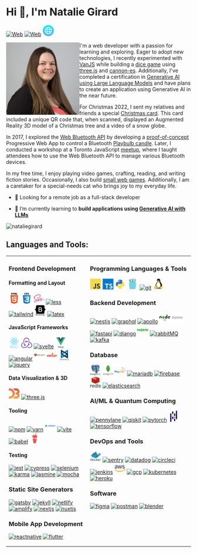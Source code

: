 <h1>Hi 👋, I'm Natalie Girard</h1>

<a href="https://linkedin.com/in/natalie-girard-47727a39" target="_blank" rel="noreferrer" title="LinkedIn"><img src="https://skillicons.dev/icons?i=linkedin" alt="Web" width="30" height="30"/></a>
<a href="mailto:girardnatalie@gmail.com?subject=Hello%Natalie,%20From%20Github" target="_blank" rel="noreferrer" title="email"><img src="https://skillicons.dev/icons?i=gmail" alt="Web" width="30" height="30"/></a>
<a href="https://nataliegirard.ca" target="_blank" rel="noreferrer" title="nataliegirard.ca"><img src="assets/web-icon.png" alt="Web" width="30" height="30"/></a>

<img align="left" src="assets/profile.jpg" alt="Natalie Girard" width="200" />
<p>

I'm a web developer with a passion for learning and exploring. Eager to adopt new technologies, I recently experimented with [VanJS](https://vanjs.org/) while building a [dice game](https://nataliegirard.github.io/six-dice/) using [three.js](https://threejs.org/) and [cannon-es](https://pmndrs.github.io/cannon-es/). Additionally, I've completed a certification in [Generative AI using Large Language Models](https://www.deeplearning.ai/courses/generative-ai-with-llms) and have plans to create an application using Generative AI in the near future.

For Christmas 2022, I sent my relatives and friends a special [Christmas card](https://nataliegirard.github.io/#arlow-cards). This card included a unique QR code that, when scanned, displayed an Augmented Reality 3D model of a Christmas tree and a video of a snow globe.

In 2017, I explored the [Web Bluetooth API](https://webbluetoothcg.github.io/web-bluetooth/) by developing a [proof-of-concept](https://nataliegirard.github.io/web-ble/) Progressive Web App to control a Bluetooth [Playbulb candle](https://www.mipow.com/products/playbulb-candle). Later, I conducted a workshop at a Toronto JavaScript [meetup](https://github.com/nataliegirard/web-ble/blob/master/torontojs-workshop/README.md), where I taught attendees how to use the Web Bluetooth API to manage various Bluetooth devices.

In my free time, I enjoy playing video games, crafting, reading, and writing fiction stories. Occasionally, I also build [small web games](https://codepen.io/ngirard/full/wzPXYa). Additionally, I am a caretaker for a special-needs cat who brings joy to my everyday life.

</p>

- 👀 Looking for a remote job as a full-stack developer

- 🌱 I’m currently learning to **build applications using [Generative AI with LLMs](https://www.deeplearning.ai/courses/generative-ai-with-llms/)**


<p><img src="https://github-readme-stats.vercel.app/api/top-langs?username=nataliegirard&show_icons=true&locale=en&layout=compact" alt="nataliegirard" /></p>


<h2 align="left">Languages and Tools:</h2>
<table>
<tr VALIGN=TOP><td>
<h3>Frontend Development</h3>
<h4>Formatting and Layout</h4>
<p align="left">
<a href="https://www.w3.org/html/" target="_blank" rel="noreferrer"><img src="https://raw.githubusercontent.com/devicons/devicon/master/icons/html5/html5-original-wordmark.svg" alt="html5" width="30" height="30"/></a>
<a href="https://www.w3schools.com/css/" target="_blank" rel="noreferrer"><img src="https://raw.githubusercontent.com/devicons/devicon/master/icons/css3/css3-original-wordmark.svg" alt="css3" width="30" height="30"/></a>
<a href="https://sass-lang.com" target="_blank" rel="noreferrer"><img src="https://raw.githubusercontent.com/devicons/devicon/master/icons/sass/sass-original.svg" alt="sass" width="30" height="30"/></a>
<a href="https://lesscss.org/" target="_blank" rel="noreferrer"><img src="https://skillicons.dev/icons?i=less" alt="less" width="30" height="30"/></a>
<a href="https://tailwindcss.com/" target="_blank" rel="noreferrer"><img src="https://www.vectorlogo.zone/logos/tailwindcss/tailwindcss-icon.svg" alt="tailwind" width="30" height="30"/></a>
<a href="https://getbootstrap.com" target="_blank" rel="noreferrer"><img src="https://raw.githubusercontent.com/devicons/devicon/master/icons/bootstrap/bootstrap-plain-wordmark.svg" alt="bootstrap" width="30" height="30"/></a>
<a href="https://www.latex-project.org/" target="_blank" rel="noreferrer"><img src="https://skillicons.dev/icons?i=latex" alt="latex" width="30" height="30"/></a>
</p>
<h4>JavaScript Frameworks</h4>
<p align="left>
<a href="https://reactjs.org/" target="_blank" rel="noreferrer"><img src="https://raw.githubusercontent.com/devicons/devicon/master/icons/react/react-original-wordmark.svg" alt="react" width="30" height="30"/></a>
<a href="https://redux.js.org" target="_blank" rel="noreferrer"><img src="https://raw.githubusercontent.com/devicons/devicon/master/icons/redux/redux-original.svg" alt="redux" width="30" height="30"/></a>
<a href="https://svelte.dev" target="_blank" rel="noreferrer"><img src="https://upload.wikimedia.org/wikipedia/commons/1/1b/Svelte_Logo.svg" alt="svelte" width="30" height="30"/></a>
<a href="https://vuejs.org/" target="_blank" rel="noreferrer"><img src="https://raw.githubusercontent.com/devicons/devicon/master/icons/vuejs/vuejs-original-wordmark.svg" alt="vuejs" width="30" height="30"/></a>
<a href="https://angular.io" target="_blank" rel="noreferrer"><img src="https://angular.io/assets/images/logos/angular/angular.svg" alt="angular" width="30" height="30"/></a>
<a href="https://angular.io" target="_blank" rel="noreferrer"><img src="https://raw.githubusercontent.com/devicons/devicon/master/icons/angularjs/angularjs-original-wordmark.svg" alt="angularjs" width="30" height="30"/></a>
<a href="https://emberjs.com/" target="_blank" rel="noreferrer"><img src="https://raw.githubusercontent.com/devicons/devicon/master/icons/ember/ember-original-wordmark.svg" alt="ember" width="30" height="30"/></a>
<a href="https://backbonejs.org" target="_blank" rel="noreferrer"><img src="https://raw.githubusercontent.com/devicons/devicon/master/icons/backbonejs/backbonejs-original-wordmark.svg" alt="backbonejs" width="30" height="30"/></a>
<a href="https://jquery.com/" target="_blank" rel="noreferrer"><img src="https://skillicons.dev/icons?i=jquery" alt="jquery" width="30" height="30"/></a>
</p>
<h4>Data Visualization & 3D</h4>
<p align="left">
<a href="https://d3js.org/" target="_blank" rel="noreferrer"><img src="https://raw.githubusercontent.com/devicons/devicon/master/icons/d3js/d3js-original.svg" alt="d3js" width="30" height="30"/></a>
<a href="https://threejs.org/" target="_blank" rel="noreferrer"><img src="https://skillicons.dev/icons?i=threejs" alt="three.js" width="30" height="30"/></a>
</p>
<h4>Tooling</h4>
<p align="left">
<a href="https://www.npmjs.com/" target="_blank" rel="noreferrer"><img src="https://skillicons.dev/icons?i=npm" alt="npm" width="30" height="30"/></a>
<a href="https://yarnpkg.com/" target="_blank" rel="noreferrer"><img src="https://skillicons.dev/icons?i=yarn" alt="yarn" width="30" height="30"/></a>
<a href="https://webpack.js.org" target="_blank" rel="noreferrer"><img src="https://raw.githubusercontent.com/devicons/devicon/d00d0969292a6569d45b06d3f350f463a0107b0d/icons/webpack/webpack-original-wordmark.svg" alt="webpack" width="30" height="30"/></a>
<a href="https://vitejs.dev/" target="_blank" rel="noreferrer"><img src="https://skillicons.dev/icons?i=vite" alt="vite" width="30" height="30"/></a>
<a href="https://babeljs.io/" target="_blank" rel="noreferrer"><img src="https://www.vectorlogo.zone/logos/babeljs/babeljs-icon.svg" alt="babel" width="30" height="30"/></a>
<a href="https://gulpjs.com" target="_blank" rel="noreferrer"><img src="https://raw.githubusercontent.com/devicons/devicon/master/icons/gulp/gulp-plain.svg" alt="gulp" width="30" height="30"/></a>
</p>
<h4>Testing</h4>
<p align="left">
<a href="https://jestjs.io" target="_blank" rel="noreferrer"><img src="https://www.vectorlogo.zone/logos/jestjsio/jestjsio-icon.svg" alt="jest" width="30" height="30"/></a>
<a href="https://www.cypress.io" target="_blank" rel="noreferrer"><img src="https://raw.githubusercontent.com/simple-icons/simple-icons/6e46ec1fc23b60c8fd0d2f2ff46db82e16dbd75f/icons/cypress.svg" alt="cypress" width="30" height="30"/></a>
<a href="https://www.selenium.dev" target="_blank" rel="noreferrer"><img src="https://raw.githubusercontent.com/detain/svg-logos/780f25886640cef088af994181646db2f6b1a3f8/svg/selenium-logo.svg" alt="selenium" width="30" height="30"/></a>
<a href="https://karma-runner.github.io/latest/index.html" target="_blank" rel="noreferrer"><img src="https://raw.githubusercontent.com/detain/svg-logos/780f25886640cef088af994181646db2f6b1a3f8/svg/karma.svg" alt="karma" width="30" height="30"/></a>
<a href="https://jasmine.github.io/" target="_blank" rel="noreferrer"><img src="https://www.vectorlogo.zone/logos/jasmine/jasmine-icon.svg" alt="jasmine" width="30" height="30"/></a>
<a href="https://mochajs.org" target="_blank" rel="noreferrer"><img src="https://www.vectorlogo.zone/logos/mochajs/mochajs-icon.svg" alt="mocha" width="30" height="30"/></a>
</p>
<h3>Static Site Generators</h3>
<p align="left">
<a href="https://www.gatsbyjs.com/" target="_blank" rel="noreferrer"><img src="https://www.vectorlogo.zone/logos/gatsbyjs/gatsbyjs-icon.svg" alt="gatsby" width="30" height="30"/></a>
<a href="https://jekyllrb.com/" target="_blank" rel="noreferrer"><img src="https://www.vectorlogo.zone/logos/jekyllrb/jekyllrb-icon.svg" alt="jekyll" width="30" height="30"/></a>
<a href="https://www.netlify.com/" target="_blank" rel="noreferrer"><img src="https://skillicons.dev/icons?i=netlify" alt="netlify" width="30" height="30"/></a>
<a href="https://aws.amazon.com/amplify/" target="_blank" rel="noreferrer"><img src="https://docs.amplify.aws/assets/logo-dark.svg" alt="amplify" width="30" height="30"/></a>
<a href="https://nextjs.org/" target="_blank" rel="noreferrer"><img src="https://cdn.worldvectorlogo.com/logos/nextjs-2.svg" alt="nextjs" width="30" height="30"/></a>
<a href="https://nuxtjs.org/" target="_blank" rel="noreferrer"><img src="https://www.vectorlogo.zone/logos/nuxtjs/nuxtjs-icon.svg" alt="nuxtjs" width="30" height="30"/></a>
</p>
<h3>Mobile App Development</h3>
<p align="left">
<a href="https://reactnative.dev/" target="_blank" rel="noreferrer"><img src="https://reactnative.dev/img/header_logo.svg" alt="reactnative" width="30" height="30"/></a>
<a href="https://flutter.dev" target="_blank" rel="noreferrer"><img src="https://www.vectorlogo.zone/logos/flutterio/flutterio-icon.svg" alt="flutter" width="30" height="30"/></a>
</p>
</td><td>
<h3>Programming Languages & Tools</h3>
<p align="left">
<a href="https://developer.mozilla.org/en-US/docs/Web/JavaScript" target="_blank" rel="noreferrer"><img src="https://raw.githubusercontent.com/devicons/devicon/master/icons/javascript/javascript-original.svg" alt="javascript" width="30" height="30"/></a>
<a href="https://www.typescriptlang.org/" target="_blank" rel="noreferrer"><img src="https://raw.githubusercontent.com/devicons/devicon/master/icons/typescript/typescript-original.svg" alt="typescript" width="30" height="30"/></a>
<a href="https://www.python.org" target="_blank" rel="noreferrer"><img src="https://raw.githubusercontent.com/devicons/devicon/master/icons/python/python-original.svg" alt="python" width="30" height="30"/></a>
<a href="https://golang.org" target="_blank" rel="noreferrer"><img src="https://raw.githubusercontent.com/devicons/devicon/master/icons/go/go-original.svg" alt="go" width="30" height="30"/></a>
<a href="https://git-scm.com/" target="_blank" rel="noreferrer"><img src="https://www.vectorlogo.zone/logos/git-scm/git-scm-icon.svg" alt="git" width="30" height="30"/></a>
<a href="https://www.linux.org/" target="_blank" rel="noreferrer"><img src="https://raw.githubusercontent.com/devicons/devicon/master/icons/linux/linux-original.svg" alt="linux" width="30" height="30"/></a>
</p>
<h3>Backend Development</h3>
<p align="left">
<a href="https://nestjs.com/" target="_blank" rel="noreferrer"><img src="https://skillicons.dev/icons?i=nestjs" alt="nestjs" width="30" height="30"/></a>
<a href="https://graphql.org" target="_blank" rel="noreferrer"><img src="https://www.vectorlogo.zone/logos/graphql/graphql-icon.svg" alt="graphql" width="30" height="30"/></a>
<a href="https://www.apollographql.com/" target="_blank" rel="noreferrer"><img src="https://skillicons.dev/icons?i=apollo" alt="apollo" width="30" height="30"/></a>
<a href="https://nodejs.org" target="_blank" rel="noreferrer"><img src="https://raw.githubusercontent.com/devicons/devicon/master/icons/nodejs/nodejs-original-wordmark.svg" alt="nodejs" width="30" height="30"/></a>
<a href="https://expressjs.com" target="_blank" rel="noreferrer"><img src="https://raw.githubusercontent.com/devicons/devicon/master/icons/express/express-original-wordmark.svg" alt="express" width="30" height="30"/></a>
<a href="https://fastapi.tiangolo.com/" target="_blank" rel="noreferrer"><img src="https://skillicons.dev/icons?i=fastapi" alt="fastapi" width="30" height="30"/></a>
<a href="https://www.djangoproject.com/" target="_blank" rel="noreferrer"><img src="https://cdn.worldvectorlogo.com/logos/django.svg" alt="django" width="30" height="30"/></a>
<a href="https://www.nginx.com" target="_blank" rel="noreferrer"><img src="https://raw.githubusercontent.com/devicons/devicon/master/icons/nginx/nginx-original.svg" alt="nginx" width="30" height="30"/></a>
<a href="https://www.rabbitmq.com" target="_blank" rel="noreferrer"><img src="https://www.vectorlogo.zone/logos/rabbitmq/rabbitmq-icon.svg" alt="rabbitMQ" width="30" height="30"/></a>
<a href="https://kafka.apache.org/" target="_blank" rel="noreferrer"><img src="https://www.vectorlogo.zone/logos/apache_kafka/apache_kafka-icon.svg" alt="kafka" width="30" height="30"/></a>
</p>
<h3>Database</h3>
<p align="left">
<a href="https://www.postgresql.org" target="_blank" rel="noreferrer"><img src="https://raw.githubusercontent.com/devicons/devicon/master/icons/postgresql/postgresql-original-wordmark.svg" alt="postgresql" width="30" height="30"/></a>
<a href="https://www.mongodb.com/" target="_blank" rel="noreferrer"><img src="https://raw.githubusercontent.com/devicons/devicon/master/icons/mongodb/mongodb-original-wordmark.svg" alt="mongodb" width="30" height="30"/></a>
<a href="https://www.mysql.com/" target="_blank" rel="noreferrer"><img src="https://raw.githubusercontent.com/devicons/devicon/master/icons/mysql/mysql-original-wordmark.svg" alt="mysql" width="30" height="30"/></a>
<a href="https://mariadb.org/" target="_blank" rel="noreferrer"><img src="https://www.vectorlogo.zone/logos/mariadb/mariadb-icon.svg" alt="mariadb" width="30" height="30"/></a>
<a href="https://firebase.google.com/" target="_blank" rel="noreferrer"><img src="https://www.vectorlogo.zone/logos/firebase/firebase-icon.svg" alt="firebase" width="30" height="30"/></a>
<a href="https://redis.io" target="_blank" rel="noreferrer"><img src="https://raw.githubusercontent.com/devicons/devicon/master/icons/redis/redis-original-wordmark.svg" alt="redis" width="30" height="30"/></a>
<a href="https://www.elastic.co" target="_blank" rel="noreferrer"><img src="https://www.vectorlogo.zone/logos/elastic/elastic-icon.svg" alt="elasticsearch" width="30" height="30"/></a>
</p>
<h3>AI/ML & Quantum Computing</h3>
<p align="left">
<a href="https://pennylane.ai/" target="_blank" ref="noreferrer"><img src="https://avatars.githubusercontent.com/u/64286425?s=48&v=4" alt="pennylane" width="30" height="30"/></a>
<a href="https://www.ibm.com/quantum/qiskit" target="_blank" ref="noreferrer"><img src="https://avatars.githubusercontent.com/u/30696987?s=48&v=4" alt="qiskit" width="30" height="30"/></a>
<a href="https://pytorch.org/" target="_blank" rel="noreferrer"><img src="https://www.vectorlogo.zone/logos/pytorch/pytorch-icon.svg" alt="pytorch" width="30" height="30"/></a>
<a href="https://pandas.pydata.org/" target="_blank" rel="noreferrer"><img src="https://raw.githubusercontent.com/devicons/devicon/2ae2a900d2f041da66e950e4d48052658d850630/icons/pandas/pandas-original.svg" alt="pandas" width="30" height="30"/></a>
<a href="https://www.tensorflow.org" target="_blank" rel="noreferrer"><img src="https://www.vectorlogo.zone/logos/tensorflow/tensorflow-icon.svg" alt="tensorflow" width="30" height="30"/></a>
</p>
<h3>DevOps and Tools</h3>
<p align="left"><a href="https://www.docker.com/" target="_blank" rel="noreferrer"><img src="https://raw.githubusercontent.com/devicons/devicon/master/icons/docker/docker-original-wordmark.svg" alt="docker" width="30" height="30"/></a>
<a href="https://sentry.io" target="_blank" ref="noreferrer"><img src="https://skillicons.dev/icons?i=sentry" alt="sentry" width="30" height="30"/></a>
<a href="https://www.datadoghq.com/" target="_blank" ref="noreferrer"><img src="https://avatars.githubusercontent.com/u/365230?s=48&v=4" alt="datadog" width="30" height="30"/></a>
<a href="https://circleci.com" target="_blank" rel="noreferrer"><img src="https://www.vectorlogo.zone/logos/circleci/circleci-icon.svg" alt="circleci" width="30" height="30"/></a> 
<a href="https://www.jenkins.io" target="_blank" rel="noreferrer"><img src="https://www.vectorlogo.zone/logos/jenkins/jenkins-icon.svg" alt="jenkins" width="30" height="30"/></a>
<a href="https://aws.amazon.com" target="_blank" rel="noreferrer"><img src="https://raw.githubusercontent.com/devicons/devicon/master/icons/amazonwebservices/amazonwebservices-original-wordmark.svg" alt="aws" width="30" height="30"/></a>
<a href="https://cloud.google.com" target="_blank" rel="noreferrer"><img src="https://www.vectorlogo.zone/logos/google_cloud/google_cloud-icon.svg" alt="gcp" width="30" height="30"/></a>
<a href="https://kubernetes.io" target="_blank" rel="noreferrer"><img src="https://www.vectorlogo.zone/logos/kubernetes/kubernetes-icon.svg" alt="kubernetes" width="30" height="30"/></a>
<a href="https://heroku.com" target="_blank" rel="noreferrer"><img src="https://www.vectorlogo.zone/logos/heroku/heroku-icon.svg" alt="heroku" width="30" height="30"/></a>
</p>
<h3>Software</h3>
<p align="left">
<a href="https://www.figma.com/" target="_blank" rel="noreferrer"><img src="https://www.vectorlogo.zone/logos/figma/figma-icon.svg" alt="figma" width="30" height="30"/></a>
<a href="https://postman.com" target="_blank" rel="noreferrer"><img src="https://www.vectorlogo.zone/logos/getpostman/getpostman-icon.svg" alt="postman" width="30" height="30"/></a> 
<a href="https://www.blender.org/" target="_blank" rel="noreferrer"><img src="https://download.blender.org/branding/community/blender_community_badge_white.svg" alt="blender" width="30" height="30"/></a>
</p>
</td></tr>
</table>




